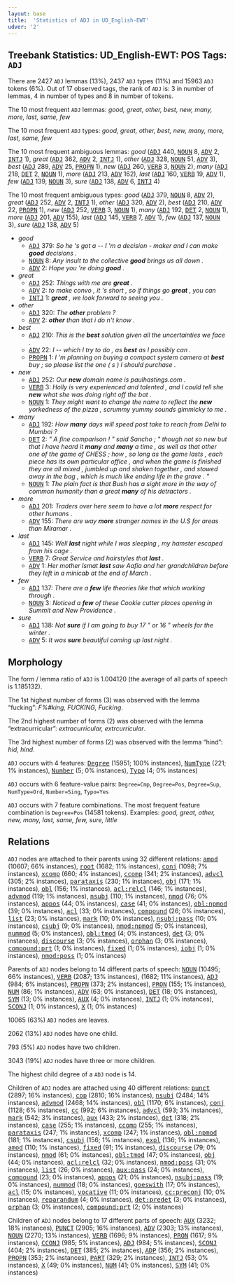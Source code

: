 ```yaml
---
layout: base
title:  'Statistics of ADJ in UD_English-EWT'
udver: '2'
---
```


## Treebank Statistics: UD_English-EWT: POS Tags: `ADJ`

There are 2427 `ADJ` lemmas (13%), 2437 `ADJ` types (11%) and 15963 `ADJ` tokens (6%).
Out of 17 observed tags, the rank of `ADJ` is: 3 in number of lemmas, 4 in number of types and 8 in number of tokens.

The 10 most frequent `ADJ` lemmas: <em>good, great, other, best, new, many, more, last, same, few</em>

The 10 most frequent `ADJ` types:  <em>good, great, other, best, new, many, more, last, same, few</em>

The 10 most frequent ambiguous lemmas: <em>good</em> (<tt><a href="en_ewt-pos-ADJ.html">ADJ</a></tt> 440, <tt><a href="en_ewt-pos-NOUN.html">NOUN</a></tt> 8, <tt><a href="en_ewt-pos-ADV.html">ADV</a></tt> 2, <tt><a href="en_ewt-pos-INTJ.html">INTJ</a></tt> 1), <em>great</em> (<tt><a href="en_ewt-pos-ADJ.html">ADJ</a></tt> 362, <tt><a href="en_ewt-pos-ADV.html">ADV</a></tt> 2, <tt><a href="en_ewt-pos-INTJ.html">INTJ</a></tt> 1), <em>other</em> (<tt><a href="en_ewt-pos-ADJ.html">ADJ</a></tt> 328, <tt><a href="en_ewt-pos-NOUN.html">NOUN</a></tt> 51, <tt><a href="en_ewt-pos-ADV.html">ADV</a></tt> 3), <em>best</em> (<tt><a href="en_ewt-pos-ADJ.html">ADJ</a></tt> 289, <tt><a href="en_ewt-pos-ADV.html">ADV</a></tt> 25, <tt><a href="en_ewt-pos-PROPN.html">PROPN</a></tt> 1), <em>new</em> (<tt><a href="en_ewt-pos-ADJ.html">ADJ</a></tt> 260, <tt><a href="en_ewt-pos-VERB.html">VERB</a></tt> 3, <tt><a href="en_ewt-pos-NOUN.html">NOUN</a></tt> 2), <em>many</em> (<tt><a href="en_ewt-pos-ADJ.html">ADJ</a></tt> 218, <tt><a href="en_ewt-pos-DET.html">DET</a></tt> 2, <tt><a href="en_ewt-pos-NOUN.html">NOUN</a></tt> 1), <em>more</em> (<tt><a href="en_ewt-pos-ADJ.html">ADJ</a></tt> 213, <tt><a href="en_ewt-pos-ADV.html">ADV</a></tt> 162), <em>last</em> (<tt><a href="en_ewt-pos-ADJ.html">ADJ</a></tt> 160, <tt><a href="en_ewt-pos-VERB.html">VERB</a></tt> 19, <tt><a href="en_ewt-pos-ADV.html">ADV</a></tt> 1), <em>few</em> (<tt><a href="en_ewt-pos-ADJ.html">ADJ</a></tt> 139, <tt><a href="en_ewt-pos-NOUN.html">NOUN</a></tt> 3), <em>sure</em> (<tt><a href="en_ewt-pos-ADJ.html">ADJ</a></tt> 138, <tt><a href="en_ewt-pos-ADV.html">ADV</a></tt> 6, <tt><a href="en_ewt-pos-INTJ.html">INTJ</a></tt> 4)

The 10 most frequent ambiguous types:  <em>good</em> (<tt><a href="en_ewt-pos-ADJ.html">ADJ</a></tt> 379, <tt><a href="en_ewt-pos-NOUN.html">NOUN</a></tt> 8, <tt><a href="en_ewt-pos-ADV.html">ADV</a></tt> 2), <em>great</em> (<tt><a href="en_ewt-pos-ADJ.html">ADJ</a></tt> 252, <tt><a href="en_ewt-pos-ADV.html">ADV</a></tt> 2, <tt><a href="en_ewt-pos-INTJ.html">INTJ</a></tt> 1), <em>other</em> (<tt><a href="en_ewt-pos-ADJ.html">ADJ</a></tt> 320, <tt><a href="en_ewt-pos-ADV.html">ADV</a></tt> 2), <em>best</em> (<tt><a href="en_ewt-pos-ADJ.html">ADJ</a></tt> 210, <tt><a href="en_ewt-pos-ADV.html">ADV</a></tt> 22, <tt><a href="en_ewt-pos-PROPN.html">PROPN</a></tt> 1), <em>new</em> (<tt><a href="en_ewt-pos-ADJ.html">ADJ</a></tt> 252, <tt><a href="en_ewt-pos-VERB.html">VERB</a></tt> 3, <tt><a href="en_ewt-pos-NOUN.html">NOUN</a></tt> 1), <em>many</em> (<tt><a href="en_ewt-pos-ADJ.html">ADJ</a></tt> 192, <tt><a href="en_ewt-pos-DET.html">DET</a></tt> 2, <tt><a href="en_ewt-pos-NOUN.html">NOUN</a></tt> 1), <em>more</em> (<tt><a href="en_ewt-pos-ADJ.html">ADJ</a></tt> 201, <tt><a href="en_ewt-pos-ADV.html">ADV</a></tt> 155), <em>last</em> (<tt><a href="en_ewt-pos-ADJ.html">ADJ</a></tt> 145, <tt><a href="en_ewt-pos-VERB.html">VERB</a></tt> 7, <tt><a href="en_ewt-pos-ADV.html">ADV</a></tt> 1), <em>few</em> (<tt><a href="en_ewt-pos-ADJ.html">ADJ</a></tt> 137, <tt><a href="en_ewt-pos-NOUN.html">NOUN</a></tt> 3), <em>sure</em> (<tt><a href="en_ewt-pos-ADJ.html">ADJ</a></tt> 138, <tt><a href="en_ewt-pos-ADV.html">ADV</a></tt> 5)


* <em>good</em>
  * <tt><a href="en_ewt-pos-ADJ.html">ADJ</a></tt> 379: <em>So he 's got a -- I 'm a decision - maker and I can make <b>good</b> decisions .</em>
  * <tt><a href="en_ewt-pos-NOUN.html">NOUN</a></tt> 8: <em>Any insult to the collective <b>good</b> brings us all down .</em>
  * <tt><a href="en_ewt-pos-ADV.html">ADV</a></tt> 2: <em>Hope you 're doing <b>good</b> .</em>
* <em>great</em>
  * <tt><a href="en_ewt-pos-ADJ.html">ADJ</a></tt> 252: <em>Things with me are <b>great</b> .</em>
  * <tt><a href="en_ewt-pos-ADV.html">ADV</a></tt> 2: <em>to make convo , it 's short , so if things go <b>great</b> , you can</em>
  * <tt><a href="en_ewt-pos-INTJ.html">INTJ</a></tt> 1: <em><b>great</b> , we look forward to seeing you .</em>
* <em>other</em>
  * <tt><a href="en_ewt-pos-ADJ.html">ADJ</a></tt> 320: <em>The <b>other</b> problem ?</em>
  * <tt><a href="en_ewt-pos-ADV.html">ADV</a></tt> 2: <em><b>other</b> than that i do n't know .</em>
* <em>best</em>
  * <tt><a href="en_ewt-pos-ADJ.html">ADJ</a></tt> 210: <em>This is the <b>best</b> solution given all the uncertainties we face .</em>
  * <tt><a href="en_ewt-pos-ADV.html">ADV</a></tt> 22: <em>I -- which I try to do , as <b>best</b> as I possibly can .</em>
  * <tt><a href="en_ewt-pos-PROPN.html">PROPN</a></tt> 1: <em>I 'm planning on buying a compact system camera at <b>best</b> buy ; so please list the one ( s ) I should purchase .</em>
* <em>new</em>
  * <tt><a href="en_ewt-pos-ADJ.html">ADJ</a></tt> 252: <em>Our <b>new</b> domain name is paulhastings.com .</em>
  * <tt><a href="en_ewt-pos-VERB.html">VERB</a></tt> 3: <em>Holly is very experienced and talented , and I could tell she <b>new</b> what she was doing right off the bat .</em>
  * <tt><a href="en_ewt-pos-NOUN.html">NOUN</a></tt> 1: <em>They might want to change the name to reflect the <b>new</b> yorkedness of the pizza , scrummy yummy sounds gimmicky to me .</em>
* <em>many</em>
  * <tt><a href="en_ewt-pos-ADJ.html">ADJ</a></tt> 192: <em>How <b>many</b> days will speed post take to reach from Delhi to Mumbai ?</em>
  * <tt><a href="en_ewt-pos-DET.html">DET</a></tt> 2: <em>" A fine comparison ! " said Sancho ; " though not so new but that I have heard it <b>many</b> and <b>many</b> a time , as well as that other one of the game of CHESS ; how , so long as the game lasts , each piece has its own particular office , and when the game is finished they are all mixed , jumbled up and shaken together , and stowed away in the bag , which is much like ending life in the grave . "</em>
  * <tt><a href="en_ewt-pos-NOUN.html">NOUN</a></tt> 1: <em>The plain fact is that Bush has a sight more in the way of common humanity than a great <b>many</b> of his detractors .</em>
* <em>more</em>
  * <tt><a href="en_ewt-pos-ADJ.html">ADJ</a></tt> 201: <em>Traders over here seem to have a lot <b>more</b> respect for other humans .</em>
  * <tt><a href="en_ewt-pos-ADV.html">ADV</a></tt> 155: <em>There are way <b>more</b> stranger names in the U.S for areas than Miramar .</em>
* <em>last</em>
  * <tt><a href="en_ewt-pos-ADJ.html">ADJ</a></tt> 145: <em>Well <b>last</b> night while I was sleeping , my hamster escaped from his cage .</em>
  * <tt><a href="en_ewt-pos-VERB.html">VERB</a></tt> 7: <em>Great Service and hairstyles that <b>last</b> .</em>
  * <tt><a href="en_ewt-pos-ADV.html">ADV</a></tt> 1: <em>Her mother Ismat <b>last</b> saw Aafia and her grandchildren before they left in a minicab at the end of March .</em>
* <em>few</em>
  * <tt><a href="en_ewt-pos-ADJ.html">ADJ</a></tt> 137: <em>There are a <b>few</b> life theories like that which working through .</em>
  * <tt><a href="en_ewt-pos-NOUN.html">NOUN</a></tt> 3: <em>Noticed a <b>few</b> of these Cookie cutter places opening in Summit and New Providence .</em>
* <em>sure</em>
  * <tt><a href="en_ewt-pos-ADJ.html">ADJ</a></tt> 138: <em>Not <b>sure</b> if I am going to buy 17 " or 16 " wheels for the winter .</em>
  * <tt><a href="en_ewt-pos-ADV.html">ADV</a></tt> 5: <em>It was <b>sure</b> beautiful coming up last night .</em>

## Morphology

The form / lemma ratio of `ADJ` is 1.004120 (the average of all parts of speech is 1.185132).

The 1st highest number of forms (3) was observed with the lemma “fucking”: <em>F%#king, FUCKING, Fucking</em>.

The 2nd highest number of forms (2) was observed with the lemma “extracurricular”: <em>extracurricular, extrcurricular</em>.

The 3rd highest number of forms (2) was observed with the lemma “hind”: <em>hid, hind</em>.

`ADJ` occurs with 4 features: <tt><a href="en_ewt-feat-Degree.html">Degree</a></tt> (15951; 100% instances), <tt><a href="en_ewt-feat-NumType.html">NumType</a></tt> (221; 1% instances), <tt><a href="en_ewt-feat-Number.html">Number</a></tt> (5; 0% instances), <tt><a href="en_ewt-feat-Typo.html">Typo</a></tt> (4; 0% instances)

`ADJ` occurs with 6 feature-value pairs: `Degree=Cmp`, `Degree=Pos`, `Degree=Sup`, `NumType=Ord`, `Number=Sing`, `Typo=Yes`

`ADJ` occurs with 7 feature combinations.
The most frequent feature combination is `Degree=Pos` (14581 tokens).
Examples: <em>good, great, other, new, many, last, same, few, sure, little</em>


## Relations

`ADJ` nodes are attached to their parents using 32 different relations: <tt><a href="en_ewt-dep-amod.html">amod</a></tt> (10607; 66% instances), <tt><a href="en_ewt-dep-root.html">root</a></tt> (1682; 11% instances), <tt><a href="en_ewt-dep-conj.html">conj</a></tt> (1098; 7% instances), <tt><a href="en_ewt-dep-xcomp.html">xcomp</a></tt> (660; 4% instances), <tt><a href="en_ewt-dep-ccomp.html">ccomp</a></tt> (341; 2% instances), <tt><a href="en_ewt-dep-advcl.html">advcl</a></tt> (305; 2% instances), <tt><a href="en_ewt-dep-parataxis.html">parataxis</a></tt> (230; 1% instances), <tt><a href="en_ewt-dep-obj.html">obj</a></tt> (171; 1% instances), <tt><a href="en_ewt-dep-obl.html">obl</a></tt> (156; 1% instances), <tt><a href="en_ewt-dep-acl-relcl.html">acl:relcl</a></tt> (146; 1% instances), <tt><a href="en_ewt-dep-advmod.html">advmod</a></tt> (119; 1% instances), <tt><a href="en_ewt-dep-nsubj.html">nsubj</a></tt> (110; 1% instances), <tt><a href="en_ewt-dep-nmod.html">nmod</a></tt> (76; 0% instances), <tt><a href="en_ewt-dep-appos.html">appos</a></tt> (44; 0% instances), <tt><a href="en_ewt-dep-case.html">case</a></tt> (41; 0% instances), <tt><a href="en_ewt-dep-obl-npmod.html">obl:npmod</a></tt> (39; 0% instances), <tt><a href="en_ewt-dep-acl.html">acl</a></tt> (33; 0% instances), <tt><a href="en_ewt-dep-compound.html">compound</a></tt> (26; 0% instances), <tt><a href="en_ewt-dep-list.html">list</a></tt> (23; 0% instances), <tt><a href="en_ewt-dep-mark.html">mark</a></tt> (10; 0% instances), <tt><a href="en_ewt-dep-nsubj-pass.html">nsubj:pass</a></tt> (10; 0% instances), <tt><a href="en_ewt-dep-csubj.html">csubj</a></tt> (9; 0% instances), <tt><a href="en_ewt-dep-nmod-npmod.html">nmod:npmod</a></tt> (5; 0% instances), <tt><a href="en_ewt-dep-nummod.html">nummod</a></tt> (5; 0% instances), <tt><a href="en_ewt-dep-obl-tmod.html">obl:tmod</a></tt> (4; 0% instances), <tt><a href="en_ewt-dep-det.html">det</a></tt> (3; 0% instances), <tt><a href="en_ewt-dep-discourse.html">discourse</a></tt> (3; 0% instances), <tt><a href="en_ewt-dep-orphan.html">orphan</a></tt> (3; 0% instances), <tt><a href="en_ewt-dep-compound-prt.html">compound:prt</a></tt> (1; 0% instances), <tt><a href="en_ewt-dep-fixed.html">fixed</a></tt> (1; 0% instances), <tt><a href="en_ewt-dep-iobj.html">iobj</a></tt> (1; 0% instances), <tt><a href="en_ewt-dep-nmod-poss.html">nmod:poss</a></tt> (1; 0% instances)

Parents of `ADJ` nodes belong to 14 different parts of speech: <tt><a href="en_ewt-pos-NOUN.html">NOUN</a></tt> (10495; 66% instances), <tt><a href="en_ewt-pos-VERB.html">VERB</a></tt> (2087; 13% instances),  (1682; 11% instances), <tt><a href="en_ewt-pos-ADJ.html">ADJ</a></tt> (984; 6% instances), <tt><a href="en_ewt-pos-PROPN.html">PROPN</a></tt> (373; 2% instances), <tt><a href="en_ewt-pos-PRON.html">PRON</a></tt> (155; 1% instances), <tt><a href="en_ewt-pos-NUM.html">NUM</a></tt> (86; 1% instances), <tt><a href="en_ewt-pos-ADV.html">ADV</a></tt> (63; 0% instances), <tt><a href="en_ewt-pos-DET.html">DET</a></tt> (18; 0% instances), <tt><a href="en_ewt-pos-SYM.html">SYM</a></tt> (13; 0% instances), <tt><a href="en_ewt-pos-AUX.html">AUX</a></tt> (4; 0% instances), <tt><a href="en_ewt-pos-INTJ.html">INTJ</a></tt> (1; 0% instances), <tt><a href="en_ewt-pos-SCONJ.html">SCONJ</a></tt> (1; 0% instances), <tt><a href="en_ewt-pos-X.html">X</a></tt> (1; 0% instances)

10065 (63%) `ADJ` nodes are leaves.

2062 (13%) `ADJ` nodes have one child.

793 (5%) `ADJ` nodes have two children.

3043 (19%) `ADJ` nodes have three or more children.

The highest child degree of a `ADJ` node is 14.

Children of `ADJ` nodes are attached using 40 different relations: <tt><a href="en_ewt-dep-punct.html">punct</a></tt> (2897; 16% instances), <tt><a href="en_ewt-dep-cop.html">cop</a></tt> (2810; 16% instances), <tt><a href="en_ewt-dep-nsubj.html">nsubj</a></tt> (2484; 14% instances), <tt><a href="en_ewt-dep-advmod.html">advmod</a></tt> (2468; 14% instances), <tt><a href="en_ewt-dep-obl.html">obl</a></tt> (1170; 6% instances), <tt><a href="en_ewt-dep-conj.html">conj</a></tt> (1128; 6% instances), <tt><a href="en_ewt-dep-cc.html">cc</a></tt> (992; 6% instances), <tt><a href="en_ewt-dep-advcl.html">advcl</a></tt> (593; 3% instances), <tt><a href="en_ewt-dep-mark.html">mark</a></tt> (542; 3% instances), <tt><a href="en_ewt-dep-aux.html">aux</a></tt> (433; 2% instances), <tt><a href="en_ewt-dep-det.html">det</a></tt> (318; 2% instances), <tt><a href="en_ewt-dep-case.html">case</a></tt> (255; 1% instances), <tt><a href="en_ewt-dep-ccomp.html">ccomp</a></tt> (255; 1% instances), <tt><a href="en_ewt-dep-parataxis.html">parataxis</a></tt> (247; 1% instances), <tt><a href="en_ewt-dep-xcomp.html">xcomp</a></tt> (247; 1% instances), <tt><a href="en_ewt-dep-obl-npmod.html">obl:npmod</a></tt> (181; 1% instances), <tt><a href="en_ewt-dep-csubj.html">csubj</a></tt> (156; 1% instances), <tt><a href="en_ewt-dep-expl.html">expl</a></tt> (136; 1% instances), <tt><a href="en_ewt-dep-amod.html">amod</a></tt> (110; 1% instances), <tt><a href="en_ewt-dep-fixed.html">fixed</a></tt> (91; 1% instances), <tt><a href="en_ewt-dep-discourse.html">discourse</a></tt> (79; 0% instances), <tt><a href="en_ewt-dep-nmod.html">nmod</a></tt> (61; 0% instances), <tt><a href="en_ewt-dep-obl-tmod.html">obl:tmod</a></tt> (47; 0% instances), <tt><a href="en_ewt-dep-obj.html">obj</a></tt> (44; 0% instances), <tt><a href="en_ewt-dep-acl-relcl.html">acl:relcl</a></tt> (32; 0% instances), <tt><a href="en_ewt-dep-nmod-poss.html">nmod:poss</a></tt> (31; 0% instances), <tt><a href="en_ewt-dep-list.html">list</a></tt> (26; 0% instances), <tt><a href="en_ewt-dep-aux-pass.html">aux:pass</a></tt> (24; 0% instances), <tt><a href="en_ewt-dep-compound.html">compound</a></tt> (23; 0% instances), <tt><a href="en_ewt-dep-appos.html">appos</a></tt> (21; 0% instances), <tt><a href="en_ewt-dep-nsubj-pass.html">nsubj:pass</a></tt> (19; 0% instances), <tt><a href="en_ewt-dep-nummod.html">nummod</a></tt> (18; 0% instances), <tt><a href="en_ewt-dep-goeswith.html">goeswith</a></tt> (17; 0% instances), <tt><a href="en_ewt-dep-acl.html">acl</a></tt> (15; 0% instances), <tt><a href="en_ewt-dep-vocative.html">vocative</a></tt> (11; 0% instances), <tt><a href="en_ewt-dep-cc-preconj.html">cc:preconj</a></tt> (10; 0% instances), <tt><a href="en_ewt-dep-reparandum.html">reparandum</a></tt> (4; 0% instances), <tt><a href="en_ewt-dep-det-predet.html">det:predet</a></tt> (3; 0% instances), <tt><a href="en_ewt-dep-orphan.html">orphan</a></tt> (3; 0% instances), <tt><a href="en_ewt-dep-compound-prt.html">compound:prt</a></tt> (2; 0% instances)

Children of `ADJ` nodes belong to 17 different parts of speech: <tt><a href="en_ewt-pos-AUX.html">AUX</a></tt> (3232; 18% instances), <tt><a href="en_ewt-pos-PUNCT.html">PUNCT</a></tt> (2905; 16% instances), <tt><a href="en_ewt-pos-ADV.html">ADV</a></tt> (2303; 13% instances), <tt><a href="en_ewt-pos-NOUN.html">NOUN</a></tt> (2270; 13% instances), <tt><a href="en_ewt-pos-VERB.html">VERB</a></tt> (1696; 9% instances), <tt><a href="en_ewt-pos-PRON.html">PRON</a></tt> (1617; 9% instances), <tt><a href="en_ewt-pos-CCONJ.html">CCONJ</a></tt> (985; 5% instances), <tt><a href="en_ewt-pos-ADJ.html">ADJ</a></tt> (984; 5% instances), <tt><a href="en_ewt-pos-SCONJ.html">SCONJ</a></tt> (404; 2% instances), <tt><a href="en_ewt-pos-DET.html">DET</a></tt> (385; 2% instances), <tt><a href="en_ewt-pos-ADP.html">ADP</a></tt> (356; 2% instances), <tt><a href="en_ewt-pos-PROPN.html">PROPN</a></tt> (353; 2% instances), <tt><a href="en_ewt-pos-PART.html">PART</a></tt> (329; 2% instances), <tt><a href="en_ewt-pos-INTJ.html">INTJ</a></tt> (53; 0% instances), <tt><a href="en_ewt-pos-X.html">X</a></tt> (49; 0% instances), <tt><a href="en_ewt-pos-NUM.html">NUM</a></tt> (41; 0% instances), <tt><a href="en_ewt-pos-SYM.html">SYM</a></tt> (41; 0% instances)

